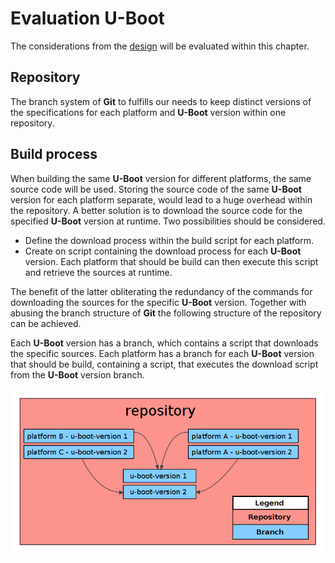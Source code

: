 # Evaluation U-Boot
The considerations from the [design](../design/bootloader.md) will be evaluated
within this chapter.

## Repository
The branch system of **Git** to fulfills our needs to keep distinct versions of
the specifications for each platform and **U-Boot** version within one
repository. 

## Build process 
When building the same **U-Boot** version for different platforms, the same
source code will be used. Storing the source code of the same **U-Boot** version
for each platform separate, would lead to a huge overhead within the repository.
A better solution is to download the source code for the specified **U-Boot**
version at runtime. Two possibilities should be considered.

* Define the download process within the build script for each platform.
* Create on script containing the download process for each **U-Boot** version.
  Each platform that should be build can then execute this script and retrieve
  the sources at runtime.

The benefit of the latter obliterating the redundancy of the commands for
downloading the sources for the specific **U-Boot** version. Together with
abusing the branch structure of **Git** the following structure of the
repository can be achieved.

Each **U-Boot** version has a branch, which contains a script that downloads the
specific sources. Each platform has a branch for each **U-Boot** version that
should be build, containing a script, that executes the download script from the
**U-Boot** version branch.

![Structure](background/evaluation/img/eval_uboot.png)

